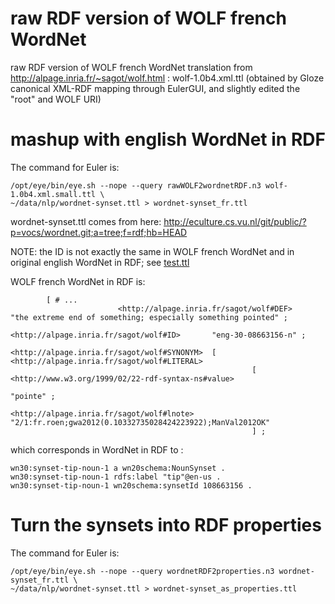 # raw RDF version of WOLF french WordNet

raw RDF version of WOLF french WordNet translation from http://alpage.inria.fr/~sagot/wolf.html : wolf-1.0b4.xml.ttl 
    (obtained by Gloze canonical XML-RDF mapping through EulerGUI,
    and slightly edited the "root" and WOLF URI)

# mashup with english WordNet in RDF

The command for Euler is:

    /opt/eye/bin/eye.sh --nope --query rawWOLF2wordnetRDF.n3 wolf-1.0b4.xml.small.ttl \
	~/data/nlp/wordnet-synset.ttl > wordnet-synset_fr.ttl

wordnet-synset.ttl comes from here: 
http://eculture.cs.vu.nl/git/public/?p=vocs/wordnet.git;a=tree;f=rdf;hb=HEAD 

NOTE: the ID is not exactly the same in WOLF french WordNet and in original english WordNet in RDF;
see 
[test.ttl](test.ttl)

WOLF french WordNet in RDF is:

            [ # ...
                            <http://alpage.inria.fr/sagot/wolf#DEF>      "the extreme end of something; especially something pointed" ;
                                        <http://alpage.inria.fr/sagot/wolf#ID>       "eng-30-08663156-n" ;
                                        <http://alpage.inria.fr/sagot/wolf#SYNONYM>  [ <http://alpage.inria.fr/sagot/wolf#LITERAL>
                                                          [ <http://www.w3.org/1999/02/22-rdf-syntax-ns#value>
                                                                    "pointe" ;
                                                            <http://alpage.inria.fr/sagot/wolf#lnote>  "2/1:fr.roen;gwa2012(0.10332735028424223922);ManVal2012OK"
                                                          ] ;
which corresponds in WordNet in RDF to :

	wn30:synset-tip-noun-1 a wn20schema:NounSynset .
	wn30:synset-tip-noun-1 rdfs:label "tip"@en-us .
	wn30:synset-tip-noun-1 wn20schema:synsetId 108663156 .

# Turn the synsets into RDF properties
The command for Euler is:

    /opt/eye/bin/eye.sh --nope --query wordnetRDF2properties.n3 wordnet-synset_fr.ttl \
	~/data/nlp/wordnet-synset.ttl > wordnet-synset_as_properties.ttl
